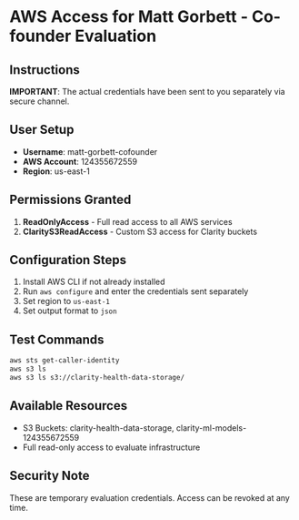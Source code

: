 # AWS Access for Matt Gorbett - Co-founder Evaluation

## Instructions
**IMPORTANT**: The actual credentials have been sent to you separately via secure channel.

## User Setup
- **Username**: matt-gorbett-cofounder
- **AWS Account**: 124355672559
- **Region**: us-east-1

## Permissions Granted
1. **ReadOnlyAccess** - Full read access to all AWS services
2. **ClarityS3ReadAccess** - Custom S3 access for Clarity buckets

## Configuration Steps
1. Install AWS CLI if not already installed
2. Run `aws configure` and enter the credentials sent separately
3. Set region to `us-east-1`
4. Set output format to `json`

## Test Commands
```bash
aws sts get-caller-identity
aws s3 ls
aws s3 ls s3://clarity-health-data-storage/
```

## Available Resources
- S3 Buckets: clarity-health-data-storage, clarity-ml-models-124355672559
- Full read-only access to evaluate infrastructure

## Security Note
These are temporary evaluation credentials. Access can be revoked at any time.